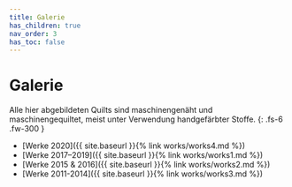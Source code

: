```yaml
---
title: Galerie
has_children: true
nav_order: 3
has_toc: false
---
```


# Galerie

Alle hier abgebildeten Quilts sind maschinengenäht und maschinengequiltet, meist unter Verwendung handgefärbter Stoffe.
{: .fs-6 .fw-300 }
- [Werke 2020]({{ site.baseurl }}{% link works/works4.md %})
- [Werke 2017–2019]({{ site.baseurl }}{% link works/works1.md %})
- [Werke 2015 & 2016]({{ site.baseurl }}{% link works/works2.md %})
- [Werke 2011-2014]({{ site.baseurl }}{% link works/works3.md %})
